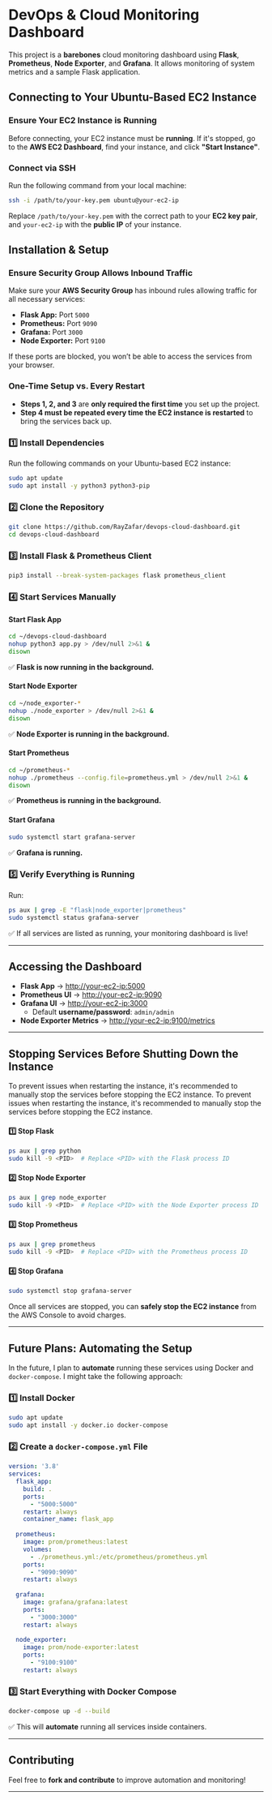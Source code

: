 # DevOps & Cloud Monitoring Dashboard

This project is a **barebones** cloud monitoring dashboard using **Flask**, **Prometheus**, **Node Exporter**, and **Grafana**. It allows monitoring of system metrics and a sample Flask application.

## **Connecting to Your Ubuntu-Based EC2 Instance**

### **Ensure Your EC2 Instance is Running**

Before connecting, your EC2 instance must be **running**. If it's stopped, go to the **AWS EC2 Dashboard**, find your instance, and click **"Start Instance"**.

### **Connect via SSH**

Run the following command from your local machine:

```sh
ssh -i /path/to/your-key.pem ubuntu@your-ec2-ip
```

Replace `/path/to/your-key.pem` with the correct path to your **EC2 key pair**, and `your-ec2-ip` with the **public IP** of your instance.

## **Installation & Setup**

### **Ensure Security Group Allows Inbound Traffic**

Make sure your **AWS Security Group** has inbound rules allowing traffic for all necessary services:

- **Flask App:** Port `5000`
- **Prometheus:** Port `9090`
- **Grafana:** Port `3000`
- **Node Exporter:** Port `9100`

If these ports are blocked, you won’t be able to access the services from your browser.

### **One-Time Setup vs. Every Restart**

- **Steps 1, 2, and 3** are **only required the first time** you set up the project.
- **Step 4 must be repeated every time the EC2 instance is restarted** to bring the services back up.

### **1️⃣ Install Dependencies**

Run the following commands on your Ubuntu-based EC2 instance:

```sh
sudo apt update
sudo apt install -y python3 python3-pip
```

### **2️⃣ Clone the Repository**

```sh
git clone https://github.com/RayZafar/devops-cloud-dashboard.git
cd devops-cloud-dashboard
```

### **3️⃣ Install Flask & Prometheus Client**

```sh
pip3 install --break-system-packages flask prometheus_client
```

### **4️⃣ Start Services Manually**

#### **Start Flask App**

```sh
cd ~/devops-cloud-dashboard
nohup python3 app.py > /dev/null 2>&1 &
disown
```

✅ **Flask is now running in the background.**

#### **Start Node Exporter**

```sh
cd ~/node_exporter-*
nohup ./node_exporter > /dev/null 2>&1 &
disown
```

✅ **Node Exporter is running in the background.**

#### **Start Prometheus**

```sh
cd ~/prometheus-*
nohup ./prometheus --config.file=prometheus.yml > /dev/null 2>&1 &
disown
```

✅ **Prometheus is running in the background.**

#### **Start Grafana**

```sh
sudo systemctl start grafana-server
```

✅ **Grafana is running.**

### **5️⃣ Verify Everything is Running**

Run:

```sh
ps aux | grep -E "flask|node_exporter|prometheus"
sudo systemctl status grafana-server
```

✅ If all services are listed as running, your monitoring dashboard is live!

---

## **Accessing the Dashboard**

- **Flask App** → [http://your-ec2-ip:5000](http://your-ec2-ip:5000)
- **Prometheus UI** → [http://your-ec2-ip:9090](http://your-ec2-ip:9090)
- **Grafana UI** → [http://your-ec2-ip:3000](http://your-ec2-ip:3000)
  - Default **username/password**: `admin/admin`
- **Node Exporter Metrics** → [http://your-ec2-ip:9100/metrics](http://your-ec2-ip:9100/metrics)

---

## **Stopping Services Before Shutting Down the Instance**

To prevent issues when restarting the instance, it's recommended to manually stop the services before stopping the EC2 instance.
To prevent issues when restarting the instance, it's recommended to manually stop the services before stopping the EC2 instance.

#### **1️⃣ Stop Flask**

```sh
ps aux | grep python
sudo kill -9 <PID>  # Replace <PID> with the Flask process ID
```

#### **2️⃣ Stop Node Exporter**

```sh
ps aux | grep node_exporter
sudo kill -9 <PID>  # Replace <PID> with the Node Exporter process ID
```

#### **3️⃣ Stop Prometheus**

```sh
ps aux | grep prometheus
sudo kill -9 <PID>  # Replace <PID> with the Prometheus process ID
```

#### **4️⃣ Stop Grafana**

```sh
sudo systemctl stop grafana-server
```

Once all services are stopped, you can **safely stop the EC2 instance** from the AWS Console to avoid charges.

---

## **Future Plans: Automating the Setup**

In the future, I plan to **automate** running these services using Docker and `docker-compose`. I might take the following approach:

### **1️⃣ Install Docker**

```sh
sudo apt update
sudo apt install -y docker.io docker-compose
```

### **2️⃣ Create a ********`docker-compose.yml`******** File**

```yaml
version: '3.8'
services:
  flask_app:
    build: .
    ports:
      - "5000:5000"
    restart: always
    container_name: flask_app
  
  prometheus:
    image: prom/prometheus:latest
    volumes:
      - ./prometheus.yml:/etc/prometheus/prometheus.yml
    ports:
      - "9090:9090"
    restart: always
  
  grafana:
    image: grafana/grafana:latest
    ports:
      - "3000:3000"
    restart: always
  
  node_exporter:
    image: prom/node-exporter:latest
    ports:
      - "9100:9100"
    restart: always
```

### **3️⃣ Start Everything with Docker Compose**

```sh
docker-compose up -d --build
```

✅ This will **automate** running all services inside containers.

---

## **Contributing**

Feel free to **fork and contribute** to improve automation and monitoring!

---

